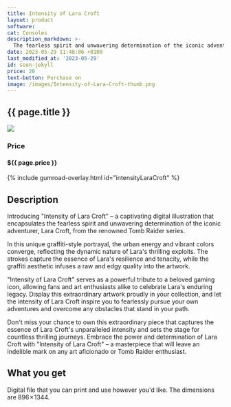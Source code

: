 ```yaml
---
title: Intensity of Lara Croft
layout: product
software: 
cat: Consoles
description_markdown: >-
  The fearless spirit and unwavering determination of the iconic adventurer, Lara Croft.
date: 2023-05-29 11:48:06 +0100
last_modified_at: '2023-05-29'
id: soon-jekyll
price: 20
text-button: Purchase on
image: /images/Intensity-of-Lara-Croft-thumb.png
---
```

## {{ page.title }}

<a href="https://wooley.gumroad.com/l/intensityLaraCroft" class="no-underline pv2 grow db"><img class="w-100" src="{{site.baseurl}}/images/front-mockup-of-a-framed-art-print-on-a-pastel-color-wall-a15285.png"></a>

### Price
<h4 itemprop="priceCurrency" content="USD">$<span itemprop="price" content="{{ page.price }}">{{ page.price }}</span></h4>

{% include gumroad-overlay.html id="intensityLaraCroft" %}

## Description
Introducing "Intensity of Lara Croft" – a captivating digital illustration that encapsulates the fearless spirit and unwavering determination of the iconic adventurer, Lara Croft, from the renowned Tomb Raider series.

In this unique graffiti-style portrayal, the urban energy and vibrant colors converge, reflecting the dynamic nature of Lara's thrilling exploits. The strokes capture the essence of Lara's resilience and tenacity, while the graffiti aesthetic infuses a raw and edgy quality into the artwork.

"Intensity of Lara Croft" serves as a powerful tribute to a beloved gaming icon, allowing fans and art enthusiasts alike to celebrate Lara's enduring legacy. Display this extraordinary artwork proudly in your collection, and let the intensity of Lara Croft inspire you to fearlessly pursue your own adventures and overcome any obstacles that stand in your path.

Don't miss your chance to own this extraordinary piece that captures the essence of Lara Croft's unparalleled intensity and sets the stage for countless thrilling journeys. Embrace the power and determination of Lara Croft with "Intensity of Lara Croft" – a masterpiece that will leave an indelible mark on any art aficionado or Tomb Raider enthusiast.

## What you get

Digital file that you can print and use however you'd like. The dimensions are 896 × 1344.